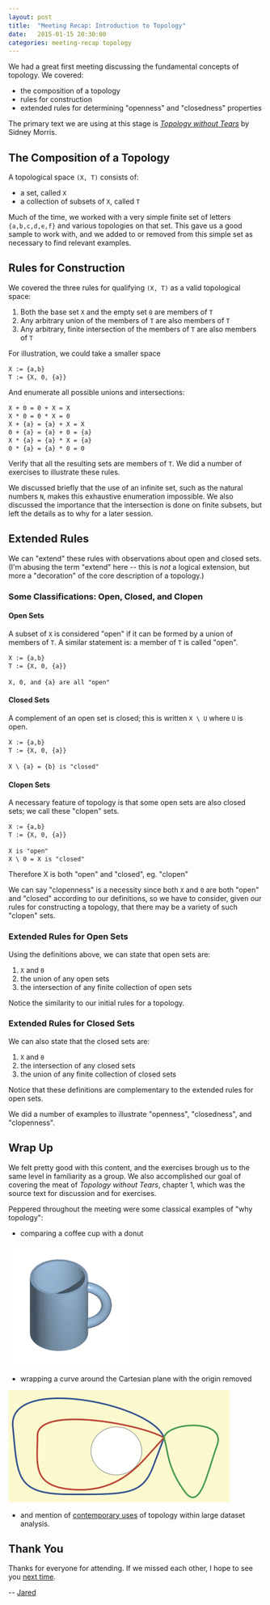 ```yaml
---
layout: post
title:  "Meeting Recap: Introduction to Topology"
date:   2015-01-15 20:30:00
categories: meeting-recap topology
---
```


We had a great first meeting discussing the fundamental concepts of topology. We covered:

- the composition of a topology
- rules for construction
- extended rules for determining "openness" and "closedness" properties

The primary text we are using at this stage is [*Topology without Tears*](http://topologywithouttears.net) by Sidney Morris.

## The Composition of a Topology

A topological space `(X, T)` consists of:

- a set, called `X`
- a collection of subsets of `X`, called `T`

Much of the time, we worked with a very simple finite set of letters `{a,b,c,d,e,f}` and various topologies on that set. This gave us a good sample to work with, and we added to or removed from this simple set as necessary to find relevant examples.

## Rules for Construction

We covered the three rules for qualifying `(X, T)` as a valid topological space:

1. Both the base set `X` and the empty set `0` are members of `T`
2. Any arbitrary union of the members of `T` are also members of `T`
3. Any arbitrary, finite intersection of the members of `T` are also members of `T`

For illustration, we could take a smaller space

    X := {a,b}
    T := {X, 0, {a}}

And enumerate all possible unions and intersections:

    X + 0 = 0 + X = X
    X * 0 = 0 * X = 0
    X + {a} = {a} + X = X
    0 + {a} = {a} + 0 = {a}
    X * {a} = {a} * X = {a}
    0 * {a} = {a} * 0 = 0

Verify that all the resulting sets are members of `T`. We did a number of exercises to illustrate these rules.

We discussed briefly that the use of an infinite set, such as the natural numbers `N`, makes this exhaustive enumeration impossible. We also discussed the importance that the intersection is done on finite subsets, but left the details as to why for a later session.

## Extended Rules

We can "extend" these rules with observations about open and closed sets. (I'm abusing the term "extend" here -- this is *not* a logical extension, but more a "decoration" of the core description of a topology.)

### Some Classifications: Open, Closed, and Clopen

#### Open Sets
A subset of `X` is considered "open" if it can be formed by a union of members of `T`. A similar statement is: a member of `T` is called "open".

    X := {a,b}
    T := {X, 0, {a}}

    X, 0, and {a} are all "open"

#### Closed Sets
A complement of an open set is closed; this is written `X \ U` where `U` is open.

    X := {a,b}
    T := {X, 0, {a}}

    X \ {a} = {b} is "closed"

#### Clopen Sets
A necessary feature of topology is that some open sets are also closed sets; we call these "clopen" sets.

    X := {a,b}
    T := {X, 0, {a}}

    X is "open"
    X \ 0 = X is "closed"

Therefore X is both "open" and "closed", eg. "clopen"

We can say "clopenness" is a necessity since both `X` and `0` are both "open" and "closed" according to our definitions, so we have to consider, given our rules for constructing a topology, that there may be a variety of such "clopen" sets.

### Extended Rules for Open Sets
Using the definitions above, we can state that open sets are:

1. `X` and `0`
2. the union of any open sets
3. the intersection of any finite collection of open sets

Notice the similarity to our initial rules for a topology.

### Extended Rules for Closed Sets
We can also state that the closed sets are:

1. `X` and `0`
2. the intersection of any closed sets
3. the union of any finite collection of closed sets

Notice that these definitions are complementary to the extended rules for open sets.

We did a number of examples to illustrate "openness", "closedness", and "clopenness".

## Wrap Up
We felt pretty good with this content, and the exercises brough us to the same level in familiarity as a group. We also accomplished our goal of covering the meat of *Topology without Tears*, chapter 1, which was the source text for discussion and for exercises.

Peppered throughout the meeting were some classical examples of "why topology":

- comparing a coffee cup with a donut

![morphism](/images/Mug_and_Torus_morph.gif)

- wrapping a curve around the Cartesian plane with the origin removed

![homology](/images/homology.png)

- and mention of [contemporary uses](http://research.microsoft.com/apps/video/default.aspx?id=131742) of topology within large dataset analysis.

## Thank You

Thanks for everyone for attending. If we missed each other, I hope to see you [next time](https://meetup.com/Chicago-Mathematics-Loop).

-- [Jared](https://twitter.com/haiqus)
